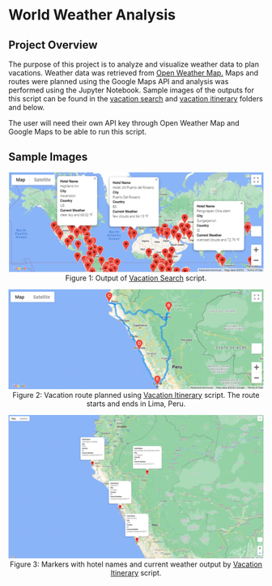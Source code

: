 # World Weather Analysis

## Project Overview

The purpose of this project is to analyze and visualize weather data to plan vacations. Weather data was retrieved from [Open Weather Map.](https://openweathermap.org/) Maps and routes were planned using the Google Maps API and analysis was performed using the Jupyter Notebook. Sample images of the outputs for this script can be found in the [vacation search](https://github.com/skgolden13/World_Weather_Analysis/tree/main/Vacation_Search) and [vacation itinerary](https://github.com/skgolden13/World_Weather_Analysis/tree/main/Vacation_Itinerary) folders and below.

The user will need their own API key through Open Weather Map and Google Maps to be able to run this script.

## Sample Images
<p align="center">
  <img width="900" alt="Vacation_Map" src="https://github.com/skgolden13/World_Weather_Analysis/blob/main/Vacation_Search/WeatherPy_vacation_map.PNG"><br/>
  Figure 1: Output of <a href="https://github.com/skgolden13/World_Weather_Analysis/blob/main/Vacation_Search/Vacation_Search.ipynb">Vacation Search</a> script.<br/>
</p>

<p align="center">
  <img width="900" alt="Vacation_Itinerary" src="https://github.com/skgolden13/World_Weather_Analysis/blob/main/Vacation_Itinerary/WeatherPy_travel_map.PNG"><br/>
  Figure 2: Vacation route planned using <a href="https://github.com/skgolden13/World_Weather_Analysis/blob/main/Vacation_Itinerary/Vacation_Itinerary.ipynb">Vacation Itinerary</a> script. The route starts and ends in Lima, Peru.<br/>
</p>

<p align="center">
  <img width="900" alt="Vacation_Markers" src="https://github.com/skgolden13/World_Weather_Analysis/blob/main/Vacation_Itinerary/WeatherPy_travel_map_markers.PNG"><br/>
  Figure 3: Markers with hotel names and current weather output by <a href="https://github.com/skgolden13/World_Weather_Analysis/blob/main/Vacation_Itinerary/Vacation_Itinerary.ipynb">Vacation Itinerary</a> script.<br/>
</p>
